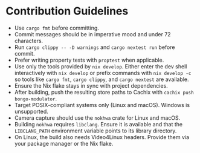 # Contribution Guidelines

- Use `cargo fmt` before committing.
- Commit messages should be in imperative mood and under 72 characters.
- Run `cargo clippy -- -D warnings` and `cargo nextest run` before commit.
- Prefer writing property tests with `proptest` when applicable.
- Use only the tools provided by `nix develop`. Either enter the dev shell
  interactively with `nix develop` or prefix commands with `nix develop -c` so
  tools like `cargo fmt`, `cargo clippy`, and `cargo nextest` are available.
- Ensure the Nix flake stays in sync with project dependencies.
- After building, push the resulting store paths to Cachix with
  `cachix push bongo-modulator`.
- Target POSIX-compliant systems only (Linux and macOS). Windows is unsupported.
- Camera capture should use the `nokhwa` crate for Linux and macOS.
- Building `nokhwa` requires `libclang`. Ensure it is available and that the
  `LIBCLANG_PATH` environment variable points to its library directory.
- On Linux, the build also needs Video4Linux headers. Provide them via your
  package manager or the Nix flake.
